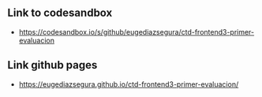 ## Link to codesandbox 
- https://codesandbox.io/s/github/eugediazsegura/ctd-frontend3-primer-evaluacion

## Link github pages
- https://eugediazsegura.github.io/ctd-frontend3-primer-evaluacion/


